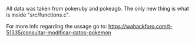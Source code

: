 All data was taken from pokeruby and pokeagb. The only new thing is 
what is inside "src/functions.c".

For more info regarding the ussage go to: https://wahackforo.com/t-51335/consultar-modificar-datos-pokemon
